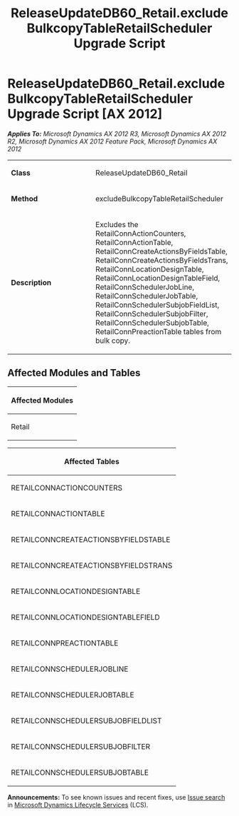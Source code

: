 ﻿---
title: ReleaseUpdateDB60_Retail.excludeBulkcopyTableRetailScheduler Upgrade Script
TOCTitle: ReleaseUpdateDB60_Retail.excludeBulkcopyTableRetailScheduler Upgrade Script
ms:assetid: 16376e94-35b6-831a-8986-d7bbf364019b
ms:mtpsurl: https://msdn.microsoft.com/en-us/library/JJ718549(v=AX.60)
ms:contentKeyID: 49706834
ms.date: 05/18/2015
mtps_version: v=AX.60
---

# ReleaseUpdateDB60\_Retail.excludeBulkcopyTableRetailScheduler Upgrade Script [AX 2012]


_**Applies To:** Microsoft Dynamics AX 2012 R3, Microsoft Dynamics AX 2012 R2, Microsoft Dynamics AX 2012 Feature Pack, Microsoft Dynamics AX 2012_

<table>
<colgroup>
<col style="width: 50%" />
<col style="width: 50%" />
</colgroup>
<tbody>
<tr class="odd">
<td><p><strong>Class</strong></p></td>
<td><p>ReleaseUpdateDB60_Retail</p></td>
</tr>
<tr class="even">
<td><p><strong>Method</strong></p></td>
<td><p>excludeBulkcopyTableRetailScheduler</p></td>
</tr>
<tr class="odd">
<td><p><strong>Description</strong></p></td>
<td><p>Excludes the RetailConnActionCounters, RetailConnActionTable, RetailConnCreateActionsByFieldsTable, RetailConnCreateActionsByFieldsTrans, RetailConnLocationDesignTable, RetailConnLocationDesignTableField, RetailConnSchedulerJobLine, RetailConnSchedulerJobTable, RetailConnSchedulerSubjobFieldList, RetailConnSchedulerSubjobFilter, RetailConnSchedulerSubjobTable, RetailConnPreactionTable tables from bulk copy.</p></td>
</tr>
</tbody>
</table>


## Affected Modules and Tables

<table>
<colgroup>
<col style="width: 100%" />
</colgroup>
<thead>
<tr class="header">
<th><p>Affected Modules</p></th>
</tr>
</thead>
<tbody>
<tr class="odd">
<td><p>Retail</p></td>
</tr>
</tbody>
</table>


<table>
<colgroup>
<col style="width: 100%" />
</colgroup>
<thead>
<tr class="header">
<th><p>Affected Tables</p></th>
</tr>
</thead>
<tbody>
<tr class="odd">
<td><p>RETAILCONNACTIONCOUNTERS</p></td>
</tr>
<tr class="even">
<td><p>RETAILCONNACTIONTABLE</p></td>
</tr>
<tr class="odd">
<td><p>RETAILCONNCREATEACTIONSBYFIELDSTABLE</p></td>
</tr>
<tr class="even">
<td><p>RETAILCONNCREATEACTIONSBYFIELDSTRANS</p></td>
</tr>
<tr class="odd">
<td><p>RETAILCONNLOCATIONDESIGNTABLE</p></td>
</tr>
<tr class="even">
<td><p>RETAILCONNLOCATIONDESIGNTABLEFIELD</p></td>
</tr>
<tr class="odd">
<td><p>RETAILCONNPREACTIONTABLE</p></td>
</tr>
<tr class="even">
<td><p>RETAILCONNSCHEDULERJOBLINE</p></td>
</tr>
<tr class="odd">
<td><p>RETAILCONNSCHEDULERJOBTABLE</p></td>
</tr>
<tr class="even">
<td><p>RETAILCONNSCHEDULERSUBJOBFIELDLIST</p></td>
</tr>
<tr class="odd">
<td><p>RETAILCONNSCHEDULERSUBJOBFILTER</p></td>
</tr>
<tr class="even">
<td><p>RETAILCONNSCHEDULERSUBJOBTABLE</p></td>
</tr>
</tbody>
</table>

  
**Announcements:** To see known issues and recent fixes, use [Issue search](http://go.microsoft.com/fwlink/?linkid=389258) in [Microsoft Dynamics Lifecycle Services](http://go.microsoft.com/fwlink/?linkid=306505) (LCS).

